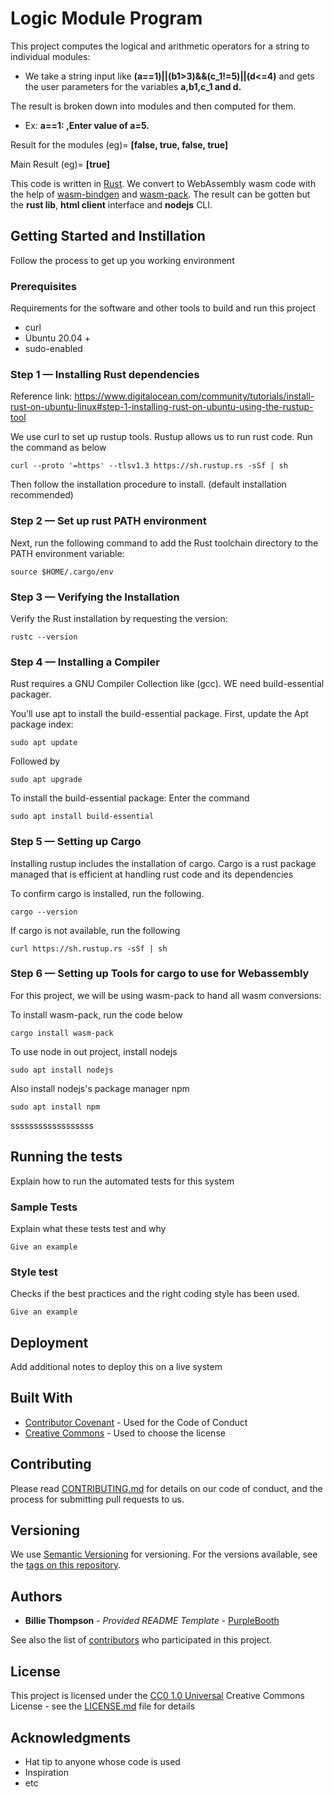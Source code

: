# Logic Module Program

This project computes the logical and arithmetic operators for a string to individual modules:

- We take a string input like **(a==1)||(b1>3)&&(c_1!=5)||(d<=4)** and gets the user parameters for the variables **a,b1,c_1 and d.**

The result is broken down into modules and then computed for them.

- Ex: **a==1: ,Enter value of a=5.**

Result for the modules (eg)= **[false, true, false, true]**

Main Result (eg)= **[true]**


This code is written in [Rust](https://www.rust-lang.org/). We convert to WebAssembly wasm code with the help 
of [wasm-bindgen](https://rustwasm.github.io/wasm-bindgen/) and [wasm-pack](https://rustwasm.github.io/wasm-pack/book/introduction.html).
The result can be gotten but the **rust lib**, **html client** interface and **nodejs** CLI.


## Getting Started and Instillation

Follow the process to get up you working environment

### Prerequisites

Requirements for the software and other tools to build and run this project 
- curl
- Ubuntu 20.04 +
- sudo-enabled 


### Step 1 — Installing Rust dependencies

Reference link: https://www.digitalocean.com/community/tutorials/install-rust-on-ubuntu-linux#step-1-installing-rust-on-ubuntu-using-the-rustup-tool

We use curl to set up rustup tools. Rustup allows us to run rust code. Run the command as below

    curl --proto '=https' --tlsv1.3 https://sh.rustup.rs -sSf | sh

Then follow the installation procedure to install. (default installation recommended)

### Step 2 — Set up rust PATH environment

Next, run the following command to add the Rust toolchain directory to the PATH environment variable:

    source $HOME/.cargo/env


### Step 3 — Verifying the Installation
Verify the Rust installation by requesting the version:

    rustc --version


### Step 4 — Installing a Compiler
Rust requires a GNU Compiler Collection like (gcc). WE need build-essential packager. 

You’ll use apt to install the build-essential package. First, update the Apt package index:

    sudo apt update

Followed by 

    sudo apt upgrade

To install the build-essential package: Enter the command

    sudo apt install build-essential


### Step 5 — Setting up Cargo

Installing rustup includes the installation of cargo. Cargo is a rust package managed that is efficient at handling rust code and its dependencies

To confirm cargo is installed, run the following.

    cargo --version

If cargo is not available, run the following

    curl https://sh.rustup.rs -sSf | sh


### Step 6 — Setting up Tools for cargo to use for Webassembly

For this project, we will be using wasm-pack to hand all wasm conversions:

To install wasm-pack, run the code below

    cargo install wasm-pack

To use node in out project, install nodejs 

    sudo apt install nodejs

Also install nodejs's package manager npm

    sudo apt install npm





ssssssssssssssssss
## Running the tests

Explain how to run the automated tests for this system

### Sample Tests

Explain what these tests test and why

    Give an example

### Style test

Checks if the best practices and the right coding style has been used.

    Give an example

## Deployment

Add additional notes to deploy this on a live system

## Built With

  - [Contributor Covenant](https://www.contributor-covenant.org/) - Used
    for the Code of Conduct
  - [Creative Commons](https://creativecommons.org/) - Used to choose
    the license

## Contributing

Please read [CONTRIBUTING.md](CONTRIBUTING.md) for details on our code
of conduct, and the process for submitting pull requests to us.

## Versioning

We use [Semantic Versioning](http://semver.org/) for versioning. For the versions
available, see the [tags on this
repository](https://github.com/PurpleBooth/a-good-readme-template/tags).

## Authors

  - **Billie Thompson** - *Provided README Template* -
    [PurpleBooth](https://github.com/PurpleBooth)

See also the list of
[contributors](https://github.com/PurpleBooth/a-good-readme-template/contributors)
who participated in this project.

## License

This project is licensed under the [CC0 1.0 Universal](LICENSE.md)
Creative Commons License - see the [LICENSE.md](LICENSE.md) file for
details

## Acknowledgments

  - Hat tip to anyone whose code is used
  - Inspiration
  - etc
